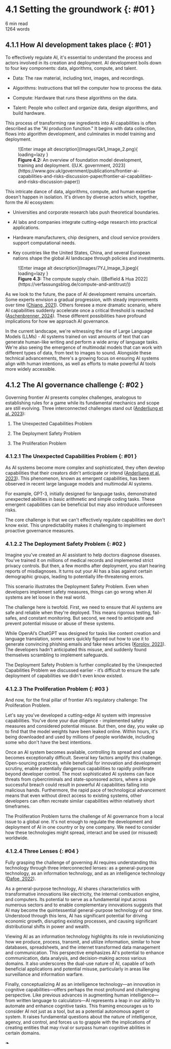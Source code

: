 # 4.1 Setting the groundwork {: #01 }

<div class="section-meta">
    <div class="meta-item">
        <i class="fas fa-clock"></i>
        6 min read
    </div>
    <div class="meta-item">
        <i class="fas fa-file-alt"></i> 
        1264 words
    </div>
</div>


## 4.1.1 How AI development takes place {: #01 }

To effectively regulate AI, it's essential to understand the process and actors involved in its creation and deployment. AI development boils down to four key components: data, algorithms, compute, and talent.

- Data: The raw material, including text, images, and recordings.

- Algorithms: Instructions that tell the computer how to process the data.

- Compute: Hardware that runs these algorithms on the data.

- Talent: People who collect and organize data, design algorithms, and build hardware.

This process of transforming raw ingredients into AI capabilities is often described as the "AI production function." It begins with data collection, flows into algorithm development, and culminates in model training and deployment.

<figure markdown="span">
![Enter image alt description](Images/Qk1_Image_2.png){ loading=lazy }
  <figcaption markdown="1"><b>Figure 4.2:</b> An overview of foundation model development, training and deployment. ([U.K. government, 2023](https://www.gov.uk/government/publications/frontier-ai-capabilities-and-risks-discussion-paper/frontier-ai-capabilities-and-risks-discussion-paper))</figcaption>
</figure>

This intricate dance of data, algorithms, compute, and human expertise doesn't happen in isolation. It's driven by diverse actors which, together, form the AI ecosystem:

- Universities and corporate research labs push theoretical boundaries.

- AI labs and companies integrate cutting-edge research into practical applications.

- Hardware manufacturers, chip designers, and cloud service providers support computational needs.

- Key countries like the United States, China, and several European nations shape the global AI landscape through policies and investments.

<figure markdown="span">
![Enter image alt description](Images/7YJ_Image_3.jpeg){ loading=lazy }
  <figcaption markdown="1"><b>Figure 4.3:</b> The compute supply chain. ([Belfield & Hua 2022](https://verfassungsblog.de/compute-and-antitrust/))</figcaption>
</figure>

As we look to the future, the pace of AI development remains uncertain. Some experts envision a gradual progression, with steady improvements over time ([Chiang, 2021](https://www.newyorker.com/culture/annals-of-inquiry/why-computers-wont-make-themselves-smarter)). Others foresee a more dramatic scenario, where AI capabilities suddenly accelerate once a critical threshold is reached ([Aschenbrenner, 2024](https://situational-awareness.ai/from-agi-to-superintelligence/)). These different possibilities have profound implications for how we approach AI governance.

In the current landscape, we're witnessing the rise of Large Language Models (LLMs) - AI systems trained on vast amounts of text that can generate human-like writing and perform a wide array of language tasks. We're also seeing the emergence of multimodal models that can work with different types of data, from text to images to sound. Alongside these technical advancements, there's a growing focus on ensuring AI systems align with human intentions, as well as efforts to make powerful AI tools more widely accessible.

## 4.1.2 The AI governance challenge {: #02 }

Governing frontier AI presents complex challenges, analogous to establishing rules for a game while its fundamental mechanics and scope are still evolving. Three interconnected challenges stand out ([Anderljung et al. 2023](https://arxiv.org/abs/2307.03718)):

1. The Unexpected Capabilities Problem

2. The Deployment Safety Problem

3. The Proliferation Problem

### 4.1.2.1 The Unexpected Capabilities Problem {: #01 }

As AI systems become more complex and sophisticated, they often develop capabilities that their creators didn't anticipate or intend ([Anderljung et al. 2023](https://arxiv.org/abs/2307.03718)). This phenomenon, known as emergent capabilities, has been observed in recent large language models and multimodal AI systems.

For example, GPT-3, initially designed for language tasks, demonstrated unexpected abilities in basic arithmetic and simple coding tasks. These emergent capabilities can be beneficial but may also introduce unforeseen risks.

The core challenge is that we can't effectively regulate capabilities we don't know exist. This unpredictability makes it challenging to implement proactive governance measures.

### 4.1.2.2 The Deployment Safety Problem {: #02 }

Imagine you've created an AI assistant to help doctors diagnose diseases. You've trained it on millions of medical records and implemented strict privacy controls. But then, a few months after deployment, you start hearing reports of misdiagnoses. It turns out your AI has a bias against certain demographic groups, leading to potentially life-threatening errors.

This scenario illustrates the Deployment Safety Problem. Even when developers implement safety measures, things can go wrong when AI systems are let loose in the real world.

The challenge here is twofold. First, we need to ensure that AI systems are safe and reliable when they're deployed. This means rigorous testing, fail-safes, and constant monitoring. But second, we need to anticipate and prevent potential misuse or abuse of these systems.

While OpenAI’s ChatGPT was designed for tasks like content creation and language translation, some users quickly figured out how to use it to generate convincing phishing emails and fake news articles ([Korolov, 2023](https://www.csoonline.com/article/574343/how-ai-chatbot-chatgpt-changes-the-phishing-game.html)). The developers hadn't anticipated this misuse, and suddenly found themselves scrambling to implement safeguards.

The Deployment Safety Problem is further complicated by the Unexpected Capabilities Problem we discussed earlier - it’s difficult to ensure the safe deployment of capabilities we didn't even know existed.

### 4.1.2.3 The Proliferation Problem {: #03 }

And now, for the final pillar of frontier AI’s regulatory challenge: The Proliferation Problem.

Let's say you've developed a cutting-edge AI system with impressive capabilities. You've done your due diligence - implemented safety measures and considered potential misuse. But then, one day, you wake up to find that the model weights have been leaked online. Within hours, it's being downloaded and used by millions of people worldwide, including some who don't have the best intentions.

Once an AI system becomes available, controlling its spread and usage becomes exceptionally difficult. Several key factors amplify this challenge. Open-sourcing practices, while beneficial for innovation and development scrutiny, enable potentially dangerous capabilities to rapidly proliferate beyond developer control. The most sophisticated AI systems can face threats from cybercriminals and state-sponsored actors, where a single successful breach could result in powerful AI capabilities falling into malicious hands. Furthermore, the rapid pace of technological advancement means that even without direct access to existing systems, other developers can often recreate similar capabilities within relatively short timeframes.

The Proliferation Problem turns the challenge of AI governance from a local issue to a global one. It's not enough to regulate the development and deployment of AI in one country or by one company. We need to consider how these technologies might spread, interact and be used (or misused) worldwide.

### 4.1.2.4 Three Lenses {: #04 }

Fully grasping the challenge of governing AI requires understanding this technology through three interconnected lenses: as a general-purpose technology, as an information technology, and as an intelligence technology ([Dafoe, 2022](https://docs.google.com/document/d/e/2PACX-1vQOQ0EBIaEu_LaJqWvdPKu8xlmrOCM6h6gq7eFHnN0Y2GPYoodQjLeilxQ8SUwnbVThXc0k_jCIsCX1/pub)). 

As a general-purpose technology, AI shares characteristics with transformative innovations like electricity, the internal combustion engine, and computers. Its potential to serve as a fundamental input across numerous sectors and to enable complementary innovations suggests that AI may become the quintessential general-purpose technology of our time. Understood through this lens, AI has significant potential for driving economic growth, disrupting existing processes, and causing significant distributional shifts in power and wealth.

Viewing AI as an information technology highlights its role in revolutionizing how we produce, process, transmit, and utilize information, similar to how databases, spreadsheets, and the internet transformed data management and communication. This perspective emphasizes AI's potential to enhance communication, data analysis, and decision-making across various domains. It also underscores the dual-use nature of AI, capable of both beneficial applications and potential misuse, particularly in areas like surveillance and information warfare.

Finally, conceptualizing AI as an intelligence technology—an innovation in cognitive capabilities—offers perhaps the most profound and challenging perspective. Like previous advances in augmenting human intelligence—from written language to calculators—AI represents a leap in our ability to automate and enhance cognitive tasks. This framing encourages us to consider AI not just as a tool, but as a potential autonomous agent or system. It raises fundamental questions about the nature of intelligence, agency, and control, and forces us to grapple with the implications of creating entities that may rival or surpass human cognitive abilities in certain domains.


<div class="section-end">
    <span>❧</span>
</div>